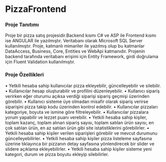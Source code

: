 # PizzaFrontend

### Proje Tanıtımı
Proje bir pizza satış projesidir.Backend kısmı C# ve ASP ile Frontend kısmı ise 
ANGULAR ile yazılmıştır. Veritabanı olarak Microsoft SQL Server kullanılmıştır. Proje,
katmanlı mimariler ile yazılmış olup bu katmanlar DataAccess, Business, Core, Entities ve 
WebApi katmanıdır. Projenin backend tarafında veritabanı erişimi için Entity Framework, 
girdi doğrulama için Fluent Validation kullanılmıştır.

### Proje Özellikleri
• Yetkili hesaba sahip kullanıcılar pizza ekleyebilir, güncelleyebilir ve silebilir.
• Kullanıcılar hesap oluşturabilir ve profilini düzenleyebilir.
• Kullanıcı sipariş verirken eğer oturumu açıksa verdiği siparişi sipariş geçmişi üzerinden
görebilir.
• Kullanıcı sisteme üye olmadan misafir olarak sipariş verirse siparişini pizza takip kodu 
üzerinden kontrol edebilir.
• Kullanıcılar pizzaları kategoriye, boyuta ve ismine göre filtreleyebilir.
• Kullanıcılar pizzalara yorum yapabilir ve lezzet puanı verebilir.
• Yetkili hesaba sahip kişiler, toplam kazanç, toplam alınan sipariş sayısı, toplam satılan 
ürün sayısı, en çok satılan ürün, en az satılan ürün gibi site istatistiklerini görebilirler.
• Yetkili hesaba sahip kişiler verilen siparişleri görebilir ve mevcut durumunu 
güncelleyebilirler.
• Yetkili hesaba sahip kişiler pizza listeleme sayfasına üzerine tıklayınca bir pizzanın 
detay sayfasına yönlendirecek bir slider ve slidere açıklama ekleyebilirler.
• Yetkili hesaba sahip kişiler sisteme yeni kategori, durum ve pizza boyutu ekleyip 
silebilirler.

